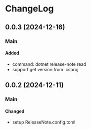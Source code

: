 # ChangeLog

<!-- release notes start -->

## 0.0.3 (2024-12-16)


### Main

#### Added

- command: dotnet release-note read
- support get version from .csproj


## 0.0.2 (2024-12-11)


### Main

#### Changed

- setup ReleaseNote.config.toml
